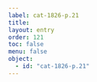 ```yaml
---
label: cat-1826-p.21
title: 
layout: entry
order: 121
toc: false
menu: false
object:
  - id: "cat-1826-p.21"
---
```

